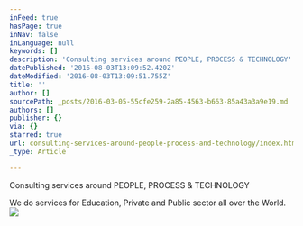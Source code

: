```yaml
---
inFeed: true
hasPage: true
inNav: false
inLanguage: null
keywords: []
description: 'Consulting services around PEOPLE, PROCESS & TECHNOLOGY'
datePublished: '2016-08-03T13:09:52.420Z'
dateModified: '2016-08-03T13:09:51.755Z'
title: ''
author: []
sourcePath: _posts/2016-03-05-55cfe259-2a85-4563-b663-85a43a3a9e19.md
authors: []
publisher: {}
via: {}
starred: true
url: consulting-services-around-people-process-and-technology/index.html
_type: Article

---
```

Consulting services around PEOPLE, PROCESS & TECHNOLOGY

We do services for Education, Private and Public sector all over the World.
![](https://the-grid-user-content.s3-us-west-2.amazonaws.com/a635dd9b-5a53-43a1-81eb-792a5facbf37.gif)